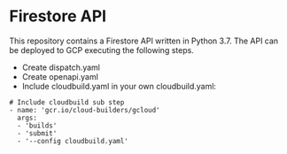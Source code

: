 # Firestore API

This repository contains a Firestore API written in Python 3.7. The API can be deployed to GCP executing the following steps.

- Create dispatch.yaml
- Create openapi.yaml
- Include cloudbuild.yaml in your own cloudbuild.yaml:

```
# Include cloudbuild sub step
- name: 'gcr.io/cloud-builders/gcloud'
  args:
  - 'builds'
  - 'submit'
  - '--config cloudbuild.yaml'
```
